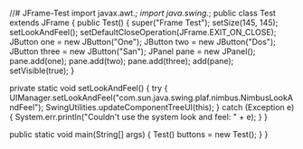//# JFrame-Test
import javax.awt.*;
import java.swing.*;
public class Test extends JFrame
{
   public Test()
   {
      super("Frame Test");
      setSize(145, 145);
      setLookAndFeel();
      setDefaultCloseOperation(JFrame.EXIT_ON_CLOSE);
      JButton one = new JButton("One");
      JButton two = new JButton("Dos");
      JButton three = new JButton("San");
      JPanel pane = new JPanel();
      pane.add(one);
      pane.add(two);
      pane.add(three);
      add(pane);
      setVisible(true);
   }
   
   private static void setLookAndFeel()
   {
      try
      {
         UIManager.setLookAndFeel("com.sun.java.swing.plaf.nimbus.NimbusLookAndFeel");
         SwingUtilities.updateComponentTreeUI(this);
      }
      catch (Exception e)
      {
         System.err.println("Couldn't use the system look and feel: " + e);
      }
   }
   
   public static void main(String[] args)
   {
      Test() buttons = new Test();
   }
}

